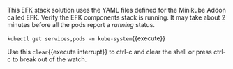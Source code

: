 This EFK stack solution uses the YAML files defined for the Minikube Addon called EFK. Verify the EFK components stack is running. It may take about 2 minutes before all the pods report a _running_ status.

`kubectl get services,pods -n kube-system`{{execute}}

Use this ```clear```{{execute interrupt}} to ctrl-c and clear the shell or press ctrl-c to break out of the watch.
